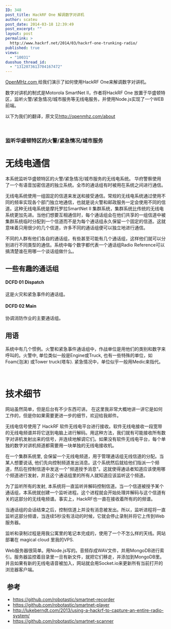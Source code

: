 ```yaml
---
ID: 348
post_title: HackRF One 解调数字对讲机
author: scateu
post_date: 2014-03-18 12:39:49
post_excerpt: ""
layout: post
permalink: >
  http://www.hackrf.net/2014/03/hackrf-one-trunking-radio/
published: true
views:
  - "10031"
duoshuo_thread_id:
  - "1312073613704167472"
---
```

<a href="http://openmhz.com">OpenMHz.com </a>给我们演示了如何使用HackRF One来解调数字对讲机。

数字对讲机的制式是Motorola SmartNet II，作者将HackRF One 放置于华盛顿特区，监听火警/紧急情况/城市服务等无线电服务，并使用Node.js实现了一个WEB前端。

以下为我们的翻译，原文见<a href="http://openmhz.com/about">http://openmhz.com/about</a>

&nbsp;
<div id="about-carousel-callout">
<h3>监听华盛顿特区的火警/紧急情况/城市服务</h3>
</div>
<h1>无线电通信</h1>
本系统监听华盛顿特区的火警/紧急情况/城市服务的无线电系统。 华府警察使用了一个有语音加密信道的独立系统。全市的通话组有时被用在系统之间进行通信。

无线电系统使用一组固定的信道来发送和接受通信。常规的无线电系统通过使用不同的频率实现各个部门独立地通信，也就是说火警和邮政服务一定会使用不同的信道。这种无线电系统是摩托罗拉SmartNet II 集群系统，集群系统比传统的无线电系统更加先进。当他们想要互相通信时，每个通话组会在他们共享的一组信道中被集群系统临时分配到一个信道而不是为每个通话组永久保留一个固定的信道。这就意味着只用很少的几个信道，许多不同的通话组便可以独立地进行通信。

不同的人群有他们各自的通话组，有些甚至可能有几个通话组，这样他们就可以分别进行不同类型的通信。系统中每个数字都代表一个通话组Radio Reference可以搞清楚谁在用哪一个谈话组做什么。
<h2>一些有趣的通话组</h2>
<div>
<div>
<h4>DCFD 01 Dispatch</h4>
这是火灾和紧急事件的通话组。

</div>
<div>
<h4>DCFD 02 Main</h4>
协调消防作业的主要通话组。

</div>
</div>
<h2>用语</h2>
系统中有几个惯例。火警和紧急事件通话组中，作战单位是用他们的类别和数字来呼叫的。火警中, 单位类似一般是Engine或Truck, 也有一些特殊的单位，如Foam(泡沫) 或Tower truck(塔车). 紧急情况中，单位似乎一般用Medic来指代。

&nbsp;
<h1>技术细节</h1>
网站虽然简单，但是后台有不少东西可讲。 在这里我非常大概地讲一讲它是如何工作的，但是你如果需要更进一步的细节，欢迎给我邮件。

无线电信号使用了 HackRF 软件无线电平台进行接收。软件无线电接收一段宽带的无线电频谱并将它送到电脑上进行解码。用这种方法，我们就有可能接收所有数字对讲机发射出来的信号，并连续地解调它们。如果没有软件无线电平台，每个单独的数字对讲机频道都需要用一块单独的无线电接收机。

在一个集群系统里, 会保留一个无线电频道，用于管理通话组无线信道的分配。当某人想要说话, 他们先向控制频道发出消息。这个系统然后就给他们指派一个频道，然后在控制信道中发送一个"频道授予消息"。这就使得通话者知道应该使用哪个频道进行发射，并且这个通话组里的所有人就知道应该监听这个频道。

为了监听所有的发射, 本系统将一直监听并解码控制信道。当一个信道被授予某个通话组，本系统就创建一个监听进程。这个进程就会开始处理并解码与这个信道有关的这部分的无线电频谱。事实上，HackRF也一直在接收着所有的的频谱。

当通话组的会话结束之后，控制信道上并没有消息被发出。所以，监听进程将一直监听这部分频谱，当连续5秒没有活动的时候，它就会停止录制并将它上传到Web服务器。

监听和录制过程是用我公寓里的笔记本完成的，使用了一个不怎么样的天线。网站部署在 magical cloud 里我的VPS.

Web服务器很简单。用Node.js写的。音频存成WAV文件，并用MongoDB进行索引。服务器监控着目录里一旦有新文件，就把它们移走，并添加到MongoDB里。并且如果有新的无线电语音被加入，网站就会用Socket.io来更新所有当前打开的浏览器客户端。
<h2> 参考</h2>
<ul>
	<li><a href="https://github.com/robotastic/smartnet-recorder">https://github.com/robotastic/smartnet-recorder</a></li>
	<li><a href="https://github.com/robotastic/smartnet-player">https://github.com/robotastic/smartnet-player</a></li>
	<li><a href="http://lukeberndt.com/2013/using-a-hackrf-to-capture-an-entire-radio-system/">http://lukeberndt.com/2013/using-a-hackrf-to-capture-an-entire-radio-system/</a></li>
	<li><a href="https://github.com/robotastic/smartnet-scanner">https://github.com/robotastic/smartnet-scanner</a></li>
</ul>
&nbsp;